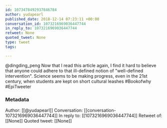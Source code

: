 ```yaml
---
id: 1073478492937846784
author: yudapearl
published_date: 2018-12-14 07:23:11 +00:00
conversation_id: 1073216969036447744
in_reply_to: 1073216969036447744
retweet: None
quoted_tweet: None
type: tweet
tags:

---
```


@dingding_peng Now that I read this article again, I find it hard to believe that anyone could adhere to that ill-defined notion of "well-defined intervention". Science seems to be making progress, even in the 21st century, when students are kept on short cultural leashes #Bookofwhy #EpiTweeter

### Metadata

Author: [[@yudapearl]]
Conversation: [[conversation-1073216969036447744]]
In reply to: [[1073216969036447744]]
Retweet of: [[None]]
Quoted tweet: [[None]]
